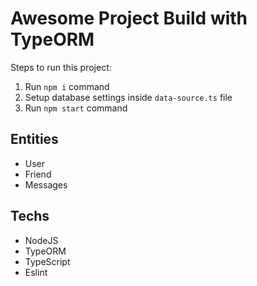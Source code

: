 # Awesome Project Build with TypeORM

Steps to run this project:

1. Run `npm i` command
2. Setup database settings inside `data-source.ts` file
3. Run `npm start` command

## Entities
- User
- Friend
- Messages

## Techs
- NodeJS
- TypeORM
- TypeScript
- Eslint

